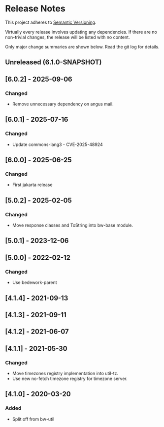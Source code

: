 # Release Notes

This project adheres to [Semantic Versioning](https://semver.org/spec/v2.0.0.html).

Virtually every release involves updating any dependencies. If there are no non-trivial changes, the release will be listed with no content.

Only major change summaries are shown below. Read the git log for details.

## Unreleased (6.1.0-SNAPSHOT)

## [6.0.2] - 2025-09-06
### Changed
- Remove unnecessary dependency on angus mail.

## [6.0.1] - 2025-07-16
### Changed
- Update commons-lang3 - CVE-2025-48924

## [6.0.0] - 2025-06-25
### Changed
- First jakarta release

## [5.0.2] - 2025-02-05
### Changed
- Move response classes and ToString into bw-base module.

## [5.0.1] - 2023-12-06

## [5.0.0] - 2022-02-12
### Changed
- Use bedework-parent

## [4.1.4] - 2021-09-13

## [4.1.3] - 2021-09-11

## [4.1.2] - 2021-06-07

## [4.1.1] - 2021-05-30
### Changed
- Move timezones registry implementation into util-tz.
- Use new no-fetch timezone registry for timezone server.

## [4.1.0] - 2020-03-20
### Added
- Split off from bw-util

